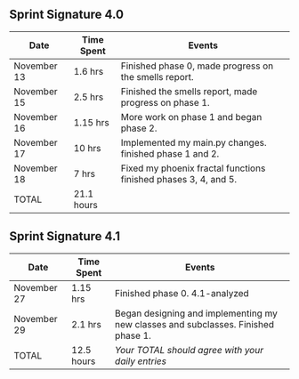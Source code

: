 ## Sprint Signature 4.0

| Date        | Time Spent | Events
|-------------|------------|--------------------
| November 13 | 1.6 hrs    | Finished phase 0, made progress on the smells report.
| November 15 | 2.5 hrs    | Finished the smells report, made progress on phase 1.  
| November 16 | 1.15 hrs   | More work on phase 1 and began phase 2. 
| November 17 | 10 hrs     | Implemented my main.py changes. finished phase 1 and 2.
| November 18 | 7 hrs      | Fixed my phoenix fractal functions finished phases 3, 4, and 5. 
| TOTAL       | 21.1 hours |


## Sprint Signature 4.1

| Date        | Time Spent | Events
|-------------|------------|--------------------
| November 27 | 1.15 hrs   | Finished phase 0. 4.1-analyzed
| November 29 | 2.1  hrs   | Began designing and implementing my new classes and subclasses. Finished phase 1. 
| TOTAL       | 12.5 hours | *Your TOTAL should agree with your daily entries*
